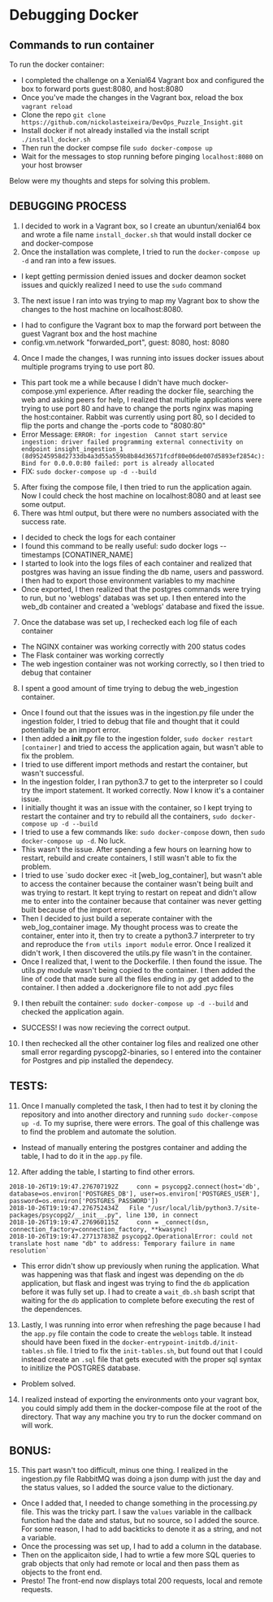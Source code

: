 # Debugging Docker

## Commands to run container
To run the docker container:
- I completed the challenge on a Xenial64 Vagrant box and configured the box to forward ports guest:8080, and host:8080
- Once you've made the changes in the Vagrant box, reload the box `vagrant reload`
- Clone the repo `git clone https://github.com/nickolasteixeira/DevOps_Puzzle_Insight.git`
- Install docker if not already installed via the install script `./install_docker.sh` 
- Then run the docker compse file `sudo docker-compose up`
- Wait for the messages to stop running before pinging `localhost:8080` on your host browser

Below were my thoughts and steps for solving this problem.

## DEBUGGING PROCESS
1. I decided to work in a Vagrant box, so I create an ubuntun/xenial64 box and wrote a file name `install_docker.sh` that would install docker ce and docker-compose
2. Once the installation was complete, I tried to run the `docker-compose up -d` and ran into a few issues.
- I kept getting permission denied issues and docker deamon socket issues and quickly realized I need to use the `sudo` command
3. The next issue I ran into was trying to map my Vagrant box to show the changes to the host machine on localhost:8080.
- I had to configure the Vagrant box to map the forward port between the guest Vagrant box and the host machine
- config.vm.network "forwarded_port", guest: 8080, host: 8080
4. Once I made the changes, I was running into issues docker issues about multiple programs trying to use port 80.
- This part took me a while because I didn't have much docker-compose.yml experience. After reading the docker file, searching the web and asking peers for help, I realized that multiple applications were trying to use port 80 and have to change the ports nginx was maping the host:container. Rabbit was currently using port 80, so I decided to flip the ports and change the -ports code to "8080:80"
- Error Message: `ERROR: for ingestion  Cannot start service ingestion: driver failed programming external connectivity on endpoint insight_ingestion_1 (8d95245958d2733db4a3d55a559b8b84d36571fcdf80e06de007d5893ef2854c): Bind for 0.0.0.0:80 failed: port is already allocated`
- FIX: `sudo docker-compose up -d --build`
5. After fixing the compose file, I then tried to run the application again. Now I could check the host machine on localhost:8080 and at least see some output.
6. There was html output, but there were no numbers associated with the success rate.
- I decided to check the logs for each container
- I found this command to be really useful: sudo docker logs --timestamps [CONATINER_NAME]
- I started to look into the logs files of each container and realized that postgres was having an issue finding the db name, users and password. I then had to export those environment variables to my machine
- Once exported, I then realized that the postgres commands were trying to run, but no 'weblogs' databas was set up. I then entered into the web_db container and created a 'weblogs' database and fixed the issue.
7. Once the database was set up, I rechecked each log file of each container
- The NGINX container was working correctly with 200 status codes
- The Flask container was working correctly
- The web ingestion container was not working correctly, so I then tried to debug that container
8. I spent a good amount of time trying to debug the web_ingestion container.
- Once I found out that the issues was in the ingestion.py file under the ingestion folder, I tried to debug that file and thought that it could potentially be an import error.
- I then added a __init__.py file to the ingestion folder, `sudo docker restart [container]` and tried to access the application again, but wasn't able to fix the problem.
- I tried to use different import methods and restart the container, but wasn't successful.
- In the ingestion folder, I ran python3.7 to get to the interpreter so I could try the import statement. It worked correctly. Now I know it's a container issue.
- I initially thought it was an issue with the container, so I kept trying to restart the container and try to rebuild all the containers, `sudo docker-compose up -d --build`
- I tried to use a few commands like: `sudo docker-compose` down, then `sudo docker-compose up -d`. No luck.
- This wasn't the issue. After spending a few hours on learning how to restart, rebuild and create containers, I still wasn't able to fix the problem.
- I tried to use `sudo docker exec -it [web_log_container], but wasn't able to access the container because the container wasn't being built and was trying to restart. It kept trying to restart on repeat and didn't allow me to enter into the container because that container was never getting built because of the import error.
- Then I decided to just build a seperate container with the web_log_container image. My thought process was to create the container, enter into it, then try to create a python3.7 interpreter to try and reproduce the `from utils import module` error. Once I realized it didn't work, I then discovered the utils.py file wasn't in the container.
- Once I realized that, I went to the Dockerfile. I then found the issue. The utils.py module wasn't being copied to the container. I then added the line of code that made sure all the files ending in .py get added to the container. I then added a .dockerignore file to not add .pyc files
9. I then rebuilt the container: `sudo docker-compose up -d --build` and checked the application again.
- SUCCESS! I was now recieving the correct output.
10. I then rechecked all the other container log files and realized one other small error regarding pyscopg2-binaries, so I entered into the container for Postgres and pip installed the dependecy.


## TESTS:

11. Once I manually completed the task, I then had to test it by cloning the repository and into another directory and running `sudo docker-compose up -d`. To my suprise, there were errors. The goal of this challenge was to find the problem and automate the solution.
- Instead of manually entering the postgres container and adding the table, I had to do it in the `app.py` file.
12. After adding the table, I starting to find other errors.
```
2018-10-26T19:19:47.276707192Z     conn = psycopg2.connect(host='db', database=os.environ['POSTGRES_DB'], user=os.environ['POSTGRES_USER'], password=os.environ['POSTGRES_PASSWORD'])
2018-10-26T19:19:47.276752434Z   File "/usr/local/lib/python3.7/site-packages/psycopg2/__init__.py", line 130, in connect
2018-10-26T19:19:47.276960115Z     conn = _connect(dsn, connection_factory=connection_factory, **kwasync)
2018-10-26T19:19:47.277137838Z psycopg2.OperationalError: could not translate host name "db" to address: Temporary failure in name resolution`
```
- This error didn't show up previously when runing the application. What was happening was that flask and ingest was depending on the `db` application, but flask and ingest was trying to find the `db` application before it was fully set up. I had to create a `wait_db.sh` bash script that waiting for the `db` application to complete before executing the rest of the dependences. 

13. Lastly, I was running into error when refreshing the page because I had the `app.py` file contain the code to create the `weblogs` table. It instead should have been fixed in the `docker-entrypoint-initdb.d/init-tables.sh` file. I tried to fix the `init-tables.sh`, but found out that I could instead create an `.sql` file that gets executed with the proper sql syntax to initilize the POSTGRES database.
- Problem solved.

14. I realized instead of exporting the environments onto your vagrant box, you could simply add them in the docker-compose file at the root of the directory. That way any machine you try to run the docker command on will work.

## BONUS:
15. This part wasn't too difficult, minus one thing. I realized in the ingestion.py file RabbitMQ was doing a json dump with just the day and the status values, so I added the source value to the dictionary. 
- Once I added that, I needed to change something in the processing.py file. This was the tricky part. I saw the `values` variable in the callback function had the date and status, but no source, so I added the source. For some reason, I had to add backticks to denote it as a string, and not a variable.
- Once the processing was set up, I had to add a column in the database.
- Then on the applicaiton side, I had to wrtie a few more SQL queries to grab objects that only had remote or local and then pass them as objects to the front end.
- Presto! The front-end now displays total 200 requests, local and remote requests.
 
